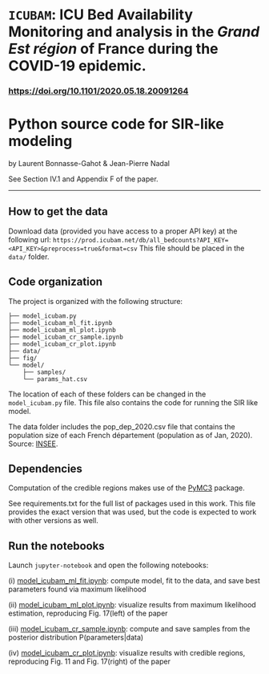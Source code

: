 # **`ICUBAM`: ICU Bed Availability Monitoring and analysis in the *Grand Est région* of France during the COVID-19 epidemic.**
### https://doi.org/10.1101/2020.05.18.20091264
# Python source code for SIR-like modeling
by Laurent Bonnasse-Gahot & Jean-Pierre Nadal

See Section IV.1 and Appendix F of the paper.

---
## How to get the data
Download data (provided you have access to a proper API key) at the following url:
`https://prod.icubam.net/db/all_bedcounts?API_KEY=<API_KEY>&preprocess=true&format=csv`
This file should be placed in the `data/` folder.

## Code organization
The project is organized with the following structure:

```
├── model_icubam.py
├── model_icubam_ml_fit.ipynb
├── model_icubam_ml_plot.ipynb
├── model_icubam_cr_sample.ipynb
├── model_icubam_cr_plot.ipynb
├── data/
├── fig/
└── model/
    ├── samples/
    └── params_hat.csv
```
The location of each of these folders can be changed in the `model_icubam.py` file. This file also contains the code for running the SIR like model.

The data folder includes the pop_dep_2020.csv file that contains the population size of each French département (population as of Jan, 2020). Source: [INSEE](https://www.insee.fr/fr/statistiques/4265429).

## Dependencies

Computation of the credible regions makes use of the [PyMC3](https://docs.pymc.io/) package.

See requirements.txt for the full list of packages used in this work. This file provides the exact version that was used, but the code is expected to work with other versions as well.

## Run the notebooks

Launch `jupyter-notebook` and open the following notebooks:

(i) [model_icubam_ml_fit.ipynb](model_icubam_ml_fit.ipynb):
compute model, fit to the data, and save best parameters found via maximum likelihood

(ii) [model_icubam_ml_plot.ipynb](model_icubam_ml_plot.ipynb):
 visualize results from maximum likelihood estimation, reproducing Fig. 17(left) of the paper

(iii) [model_icubam_cr_sample.ipynb](model_icubam_cr_sample.ipynb):
compute and save samples from the posterior distribution P(parameters|data)

(iv) [model_icubam_cr_plot.ipynb](model_icubam_cr_plot.ipynb):
visualize results with credible regions, reproducing Fig. 11 and Fig. 17(right) of the paper
